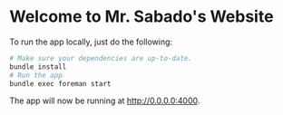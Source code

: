 # Welcome to Mr. Sabado's Website

To run the app locally, just do the following:

``` bash
# Make sure your dependencies are up-to-date.
bundle install
# Run the app
bundle exec foreman start
```

The app will now be running at http://0.0.0.0:4000.
